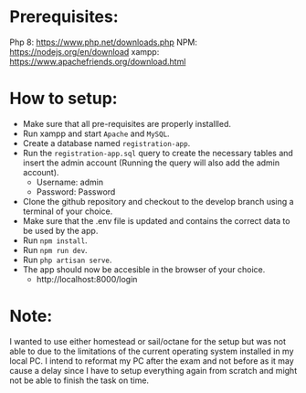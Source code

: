# Prerequisites:
Php 8: https://www.php.net/downloads.php
NPM: https://nodejs.org/en/download
xampp: https://www.apachefriends.org/download.html


# How to setup:
- Make sure that all pre-requisites are properly installled.
- Run xampp and start `Apache` and `MySQL`.
- Create a database named `registration-app`.
- Run the `registration-app.sql` query to create the necessary tables and insert the admin account (Running the query will also add the admin account).
    - Username: admin
    - Password: Password
- Clone the github repository and checkout to the develop branch using a terminal of your choice.
- Make sure that the .env file is updated and contains the correct data to be used by the app.
- Run `npm install`.
- Run `npm run dev`.
- Run `php artisan serve`.
- The app should now be accesible in the browser of your choice.
    - http://localhost:8000/login


# Note:
I wanted to use either homestead or sail/octane for the setup but was not able to due to the limitations of the current operating system installed in my local PC. I intend to reformat my PC after the exam and not before as it may cause a delay since I have to setup everything again from scratch and might not be able to finish the task on time.